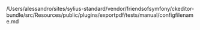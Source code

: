 /Users/alessandro/sites/sylius-standard/vendor/friendsofsymfony/ckeditor-bundle/src/Resources/public/plugins/exportpdf/tests/manual/configfilename.md
